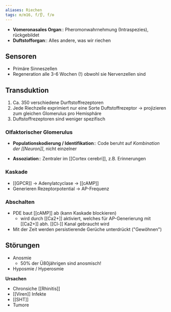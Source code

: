 ```yaml
---
aliases: Riechen
tags: m/m16, f/👂, f/⚙️
---
```


- **Vomeronasales Organ**:: Pheromonwahrnehmung (Intraspezies), rückgebildet
- **Duftstofforgan**:: Alles andere, was wir riechen
## Sensoren
- Primäre Sinneszellen
- Regeneration alle 3-6 Wochen (!) obwohl sie Nervenzellen sind
## Transduktion
1. Ca. 350 verschiedene Durftstoffrezeptoren
2. Jede Riechzelle exprimiert nur eine Sorte Duftstoffrezeptor → projizieren zum gleichen Glomerulus pro Hemisphäre
3. Duftstoffrezeptoren sind weniger spezifisch

### Olfaktorischer Glomerulus
- **Populationskodierung / Identifikation**:: Code beruht auf *Kombination der [[Neuron]]*, nicht einzelner
<!--SR:!2023-01-05,1,230-->
- **Assoziation**:: Zentraler im [[Cortex cerebri]], z.B. Erinnerungen

### Kaskade
- [[GPCR]] → Adenylatcyclase → [[cAMP]]
- Generieren Rezeptorpotential → AP-Frequenz

### Abschalten
- PDE baut [[cAMP]] ab (kann Kaskade blockieren)
	- wird durch [[Ca2+]] aktiviert, welches für AP-Generierung mit [[Ca2+]] abh. [[Cl-]] Kanal gebraucht wird
- Mit der Zeit werden persistierende Gerüche unterdrückt ("Gewöhnen")

## Störungen
- Anosmie
	- 50% der Ü80jährigen sind anosmisch!
- Hyposmie / Hyperosmie

**Ursachen**
- Chronsiche [[Rhinitis]]
- [[Viren]] Infekte
- [[SHT]]
- Tumore



